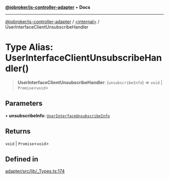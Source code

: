 [**@iobroker/js-controller-adapter**](../../README.md) • **Docs**

***

[@iobroker/js-controller-adapter](../../globals.md) / [\<internal\>](../README.md) / UserInterfaceClientUnsubscribeHandler

# Type Alias: UserInterfaceClientUnsubscribeHandler()

> **UserInterfaceClientUnsubscribeHandler**: (`unsubscribeInfo`) => `void` \| `Promise`\<`void`\>

## Parameters

• **unsubscribeInfo**: [`UserInterfaceUnsubscribeInfo`](UserInterfaceUnsubscribeInfo.md)

## Returns

`void` \| `Promise`\<`void`\>

## Defined in

[adapter/src/lib/\_Types.ts:174](https://github.com/ioBroker/ioBroker.js-controller/blob/664d3c56250ad4e09c02e3cf6b90746a581d9f55/packages/adapter/src/lib/_Types.ts#L174)
